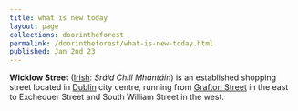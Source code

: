 ```yaml
---
title: what is new today
layout: page
collections: doorintheforest
permalink: /doorintheforest/what-is-new-today.html
published: Jan 2nd 23
---
```

**Wicklow Street** ([Irish](https://en.wikipedia.org/wiki/Irish_language "Irish language"): *Sráid Chill Mhantáin*) is an established shopping street located in [Dublin](https://en.wikipedia.org/wiki/Dublin "Dublin") city centre, running from [Grafton Street](https://en.wikipedia.org/wiki/Grafton_Street "Grafton Street") in the east to Exchequer Street and South William Street in the west.
